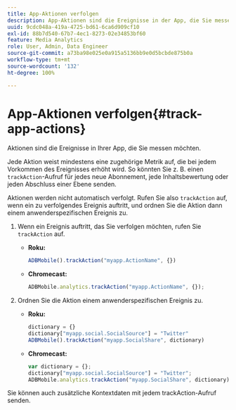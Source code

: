 ```yaml
---
title: App-Aktionen verfolgen
description: App-Aktionen sind die Ereignisse in der App, die Sie messen möchten.
uuid: 9cdc048a-419a-4725-bd61-6ca6d909cf10
exl-id: 88b7d540-67b7-4ec1-8273-02e34853bf60
feature: Media Analytics
role: User, Admin, Data Engineer
source-git-commit: a73ba98e025e0a915a5136bb9e0d5bcbde875b0a
workflow-type: tm+mt
source-wordcount: '132'
ht-degree: 100%

---
```


# App-Aktionen verfolgen{#track-app-actions}

Aktionen sind die Ereignisse in Ihrer App, die Sie messen möchten.

Jede Aktion weist mindestens eine zugehörige Metrik auf, die bei jedem Vorkommen des Ereignisses erhöht wird. So könnten Sie z. B. einen `trackAction`-Aufruf für jedes neue Abonnement, jede Inhaltsbewertung oder jeden Abschluss einer Ebene senden.

Aktionen werden nicht automatisch verfolgt. Rufen Sie also `trackAction` auf, wenn ein zu verfolgendes Ereignis auftritt, und ordnen Sie die Aktion dann einem anwenderspezifischen Ereignis zu.

1. Wenn ein Ereignis auftritt, das Sie verfolgen möchten, rufen Sie `trackAction` auf.

   * **Roku:**

     ```js
     ADBMobile().trackAction("myapp.ActionName", {})
     ```

   * **Chromecast:**

     ```js
     ADBMobile.analytics.trackAction("myapp.ActionName", {});
     ```

1. Ordnen Sie die Aktion einem anwenderspezifischen Ereignis zu.

   * **Roku:**

     ```js
     dictionary = {} 
     dictionary["myapp.social.SocialSource"] = "Twitter"  
     ADBMobile().trackAction("myapp.SocialShare", dictionary)
     ```

   * **Chromecast:**

     ```js
     var dictionary = {}; 
     dictionary["myapp.social.SocialSource"] = "Twitter"; 
     ADBMobile.analytics.trackAction("myapp.SocialShare", dictionary);
     ```

Sie können auch zusätzliche Kontextdaten mit jedem trackAction-Aufruf senden.
